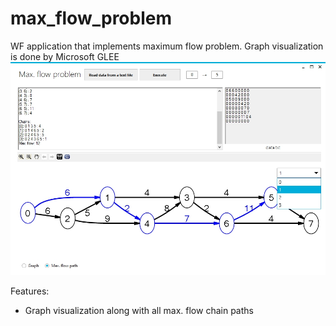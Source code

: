 # max_flow_problem
WF application that implements maximum flow problem. Graph visualization is done by Microsoft GLEE
![MainForm](https://raw.githubusercontent.com/lion223/max_flow_problem/master/MainForm.jpg)

Features:
- Graph visualization along with all max. flow chain paths
